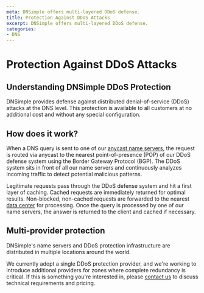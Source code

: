 ```yaml
---
meta: DNSimple offers multi-layered DDoS defense.
title: Protection Against DDoS Attacks
excerpt: DNSimple offers multi-layered DDoS defense.
categories:
- DNS
---
```


# Protection Against DDoS Attacks

## Understanding DNSimple DDoS Protection

DNSimple provides defense against distributed denial-of-service (DDoS) attacks at the DNS level. This protection is available to all customers at no additional cost and without any special configuration.


## How does it work?

When a DNS query is sent to one of our [anycast name servers](/articles/dnsimple-nameservers/), the request is routed via anycast to the nearest point-of-presence (POP) of our DDoS defense system using the Border Gateway Protocol (BGP). The DDoS system sits in front of all our name servers and continuously analyzes incoming traffic to detect potential malicious patterns.

Legitimate requests pass through the DDoS defense system and hit a first layer of caching. Cached requests are immediately returned for optimal results. Non-blocked, non-cached requests are forwarded to the nearest [data center](/articles/anycast/) for processing. Once the query is processed by one of our name servers, the answer is returned to the client and cached if necessary.


## Multi-provider protection

DNSimple's name servers and DDoS protection infrastructure are distributed in multiple locations around the world.

We currently adopt a single DDoS protection provider, and we're working to introduce additional providers for zones where complete redundancy is critical. If this is something you're interested in, please [contact us](https://dnsimple.com/contact) to discuss technical requirements and pricing.
